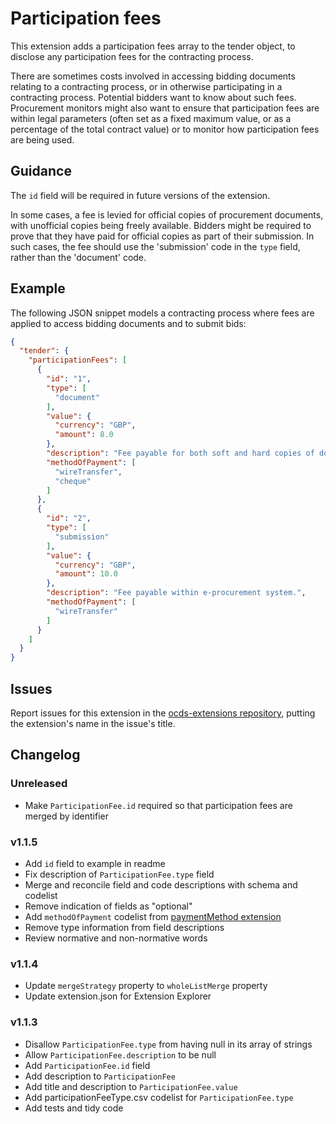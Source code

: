 # Participation fees

This extension adds a participation fees array to the tender object, to disclose any participation fees for the contracting process.

There are sometimes costs involved in accessing bidding documents relating to a contracting process, or in otherwise participating in a contracting process. Potential bidders want to know about such fees. Procurement monitors might also want to ensure that participation fees are within legal parameters (often set as a fixed maximum value, or as a percentage of the total contract value) or to monitor how participation fees are being used.

## Guidance

The `id` field will be required in future versions of the extension.

In some cases, a fee is levied for official copies of procurement documents, with unofficial copies being freely available. Bidders might be required to prove that they have paid for official copies as part of their submission. In such cases, the fee should use the 'submission' code in the `type` field, rather than the 'document' code.

## Example

The following JSON snippet models a contracting process where fees are applied to access bidding documents and to submit bids:

```json
{
  "tender": {
    "participationFees": [
      {
        "id": "1",
        "type": [
          "document"
        ],
        "value": {
          "currency": "GBP",
          "amount": 8.0
        },
        "description": "Fee payable for both soft and hard copies of documents.",
        "methodOfPayment": [
          "wireTransfer",
          "cheque"
        ]
      },
      {
        "id": "2",
        "type": [
          "submission"
        ],
        "value": {
          "currency": "GBP",
          "amount": 10.0
        },
        "description": "Fee payable within e-procurement system.",
        "methodOfPayment": [
          "wireTransfer"
        ]
      }
    ]
  }
}
```

## Issues

Report issues for this extension in the [ocds-extensions repository](https://github.com/open-contracting/ocds-extensions/issues), putting the extension's name in the issue's title.

## Changelog

### Unreleased

* Make `ParticipationFee.id` required so that participation fees are merged by identifier

### v1.1.5

* Add `id` field to example in readme
* Fix description of `ParticipationFee.type` field
* Merge and reconcile field and code descriptions with schema and codelist
* Remove indication of fields as "optional"
* Add `methodOfPayment` codelist from [paymentMethod extension](https://github.com/INAImexico/ocds_paymentMethod_extension/blob/master/codelists/paymentMethod.csv)
* Remove type information from field descriptions
* Review normative and non-normative words

### v1.1.4

* Update `mergeStrategy` property to `wholeListMerge` property
* Update extension.json for Extension Explorer

### v1.1.3

* Disallow `ParticipationFee.type` from having null in its array of strings
* Allow `ParticipationFee.description` to be null
* Add `ParticipationFee.id` field
* Add description to `ParticipationFee`
* Add title and description to `ParticipationFee.value`
* Add participationFeeType.csv codelist for `ParticipationFee.type`
* Add tests and tidy code
